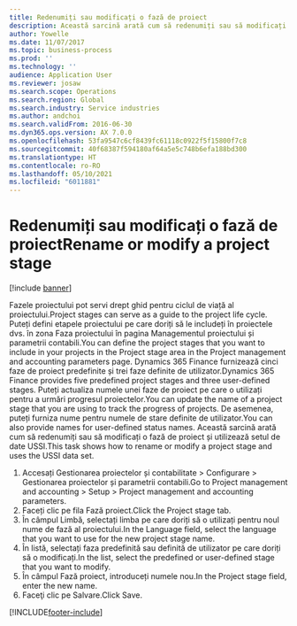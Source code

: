 ```yaml
---
title: Redenumiți sau modificați o fază de proiect
description: Această sarcină arată cum să redenumiți sau să modificați o fază de proiect.
author: Yowelle
ms.date: 11/07/2017
ms.topic: business-process
ms.prod: ''
ms.technology: ''
audience: Application User
ms.reviewer: josaw
ms.search.scope: Operations
ms.search.region: Global
ms.search.industry: Service industries
ms.author: andchoi
ms.search.validFrom: 2016-06-30
ms.dyn365.ops.version: AX 7.0.0
ms.openlocfilehash: 53fa9547c6cf8439fc61118c0922f5f15800f7c8
ms.sourcegitcommit: 40f68387f594180af64a5e5c748b6efa188bd300
ms.translationtype: HT
ms.contentlocale: ro-RO
ms.lasthandoff: 05/10/2021
ms.locfileid: "6011881"
---
```

# <a name="rename-or-modify-a-project-stage"></a><span data-ttu-id="ec540-103">Redenumiți sau modificați o fază de proiect</span><span class="sxs-lookup"><span data-stu-id="ec540-103">Rename or modify a project stage</span></span>

[!include [banner](../../includes/banner.md)]

<span data-ttu-id="ec540-104">Fazele proiectului pot servi drept ghid pentru ciclul de viață al proiectului.</span><span class="sxs-lookup"><span data-stu-id="ec540-104">Project stages can serve as a guide to the project life cycle.</span></span> <span data-ttu-id="ec540-105">Puteți defini etapele proiectului pe care doriți să le includeți în proiectele dvs. în zona Faza proiectului în pagina Managementul proiectului și parametrii contabili.</span><span class="sxs-lookup"><span data-stu-id="ec540-105">You can define the project stages that you want to include in your projects in the Project stage area in the Project management and accounting parameters page.</span></span> <span data-ttu-id="ec540-106">Dynamics 365 Finance furnizează cinci faze de proiect predefinite și trei faze definite de utilizator.</span><span class="sxs-lookup"><span data-stu-id="ec540-106">Dynamics 365 Finance provides five predefined project stages and three user-defined stages.</span></span> <span data-ttu-id="ec540-107">Puteți actualiza numele unei faze de proiect pe care o utilizați pentru a urmări progresul proiectelor.</span><span class="sxs-lookup"><span data-stu-id="ec540-107">You can update the name of a project stage that you are using to track the progress of projects.</span></span> <span data-ttu-id="ec540-108">De asemenea, puteți furniza nume pentru numele de stare definite de utilizator.</span><span class="sxs-lookup"><span data-stu-id="ec540-108">You can also provide names for user-defined status names.</span></span> <span data-ttu-id="ec540-109">Această sarcină arată cum să redenumiți sau să modificați o fază de proiect și utilizează setul de date USSI.</span><span class="sxs-lookup"><span data-stu-id="ec540-109">This task shows how to rename or modify a project stage and uses the USSI data set.</span></span>

1. <span data-ttu-id="ec540-110">Accesați Gestionarea proiectelor și contabilitate > Configurare > Gestionarea proiectelor și parametrii contabili.</span><span class="sxs-lookup"><span data-stu-id="ec540-110">Go to Project management and accounting > Setup > Project management and accounting parameters.</span></span>
2. <span data-ttu-id="ec540-111">Faceți clic pe fila Fază proiect.</span><span class="sxs-lookup"><span data-stu-id="ec540-111">Click the Project stage tab.</span></span>
3. <span data-ttu-id="ec540-112">În câmpul Limbă, selectați limba pe care doriți să o utilizați pentru noul nume de fază al proiectului.</span><span class="sxs-lookup"><span data-stu-id="ec540-112">In the Language field, select the language that you want to use for the new project stage name.</span></span>
4. <span data-ttu-id="ec540-113">În listă, selectați faza predefinită sau definită de utilizator pe care doriți să o modificați.</span><span class="sxs-lookup"><span data-stu-id="ec540-113">In the list, select the predefined or user-defined stage that you want to modify.</span></span> 
5. <span data-ttu-id="ec540-114">În câmpul Fază proiect, introduceți numele nou.</span><span class="sxs-lookup"><span data-stu-id="ec540-114">In the Project stage field, enter the new name.</span></span>
6. <span data-ttu-id="ec540-115">Faceţi clic pe Salvare.</span><span class="sxs-lookup"><span data-stu-id="ec540-115">Click Save.</span></span>


[!INCLUDE[footer-include](../../includes/footer-banner.md)]